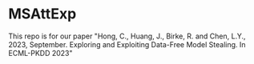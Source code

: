 # MSAttExp

This repo is for our paper "Hong, C., Huang, J., Birke, R. and Chen, L.Y., 2023, September. Exploring and Exploiting Data-Free Model Stealing. In ECML-PKDD 2023"


